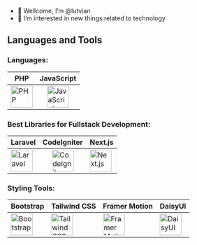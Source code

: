 - 👋 Wellcome, I’m @lutvian
- 👀 I’m interested in new things related to technology

## Languages and Tools

### Languages:

| PHP | JavaScript |
|-----|------------|
| <img src="https://upload.wikimedia.org/wikipedia/commons/thumb/2/27/PHP-logo.svg/1067px-PHP-logo.svg.png?20180502235434" alt="PHP" width="50" style="display: block; margin: 0 auto;"> | <img src="https://upload.wikimedia.org/wikipedia/commons/6/6a/JavaScript-logo.png" alt="JavaScript" width="50" style="display: block; margin: 0 auto;"> |

### Best Libraries for Fullstack Development:

| Laravel | CodeIgniter | Next.js |
|---------|-------------|---------|
| <img src="https://cdn.worldvectorlogo.com/logos/laravel-2.svg" alt="Laravel" width="50"> | <img src="https://cdn.worldvectorlogo.com/logos/codeigniter.svg" alt="CodeIgniter" width="50" style="display: block; margin: 0 auto;"> | <img src="https://upload.wikimedia.org/wikipedia/commons/8/8e/Nextjs-logo.svg" alt="Next.js" width="50"> |

### Styling Tools:

| Bootstrap | Tailwind CSS | Framer Motion | DaisyUI |
|-----------|--------------|---------------|---------|
| <img src="https://getbootstrap.com/docs/5.1/assets/brand/bootstrap-logo-shadow.png" alt="Bootstrap" width="50"> | <img src="https://cdn.worldvectorlogo.com/logos/tailwind-css-2.svg" alt="Tailwind CSS" width="50"> | <img src="https://cdn.worldvectorlogo.com/logos/framer-motion.svg" alt="Framer Motion" width="50"> | <img src="https://encrypted-tbn0.gstatic.com/images?q=tbn:ANd9GcRLjriJ3Pylplf9wiqVZiSuuCQGomHicU1J0XjdtC4IzwweHqMrus3lLGiZ_TjXds6bLAs&usqp=CAU" alt="DaisyUI" width="50"> |


